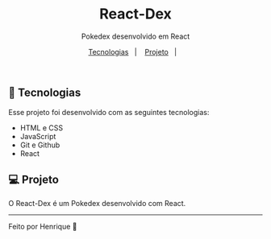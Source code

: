 <h1 align="center"> React-Dex </h1>

<p align="center">
Pokedex desenvolvido em React <br/>
</p>

<p align="center">
  <a href="#-tecnologias">Tecnologias</a>&nbsp;&nbsp;&nbsp;|&nbsp;&nbsp;&nbsp;
  <a href="#-projeto">Projeto</a>&nbsp;&nbsp;&nbsp;|&nbsp;&nbsp;&nbsp;
</p>

<br>

## 🚀 Tecnologias

Esse projeto foi desenvolvido com as seguintes tecnologias:

- HTML e CSS
- JavaScript
- Git e Github
- React

## 💻 Projeto

O React-Dex é um Pokedex desenvolvido com React.

---

Feito por Henrique :wave:
